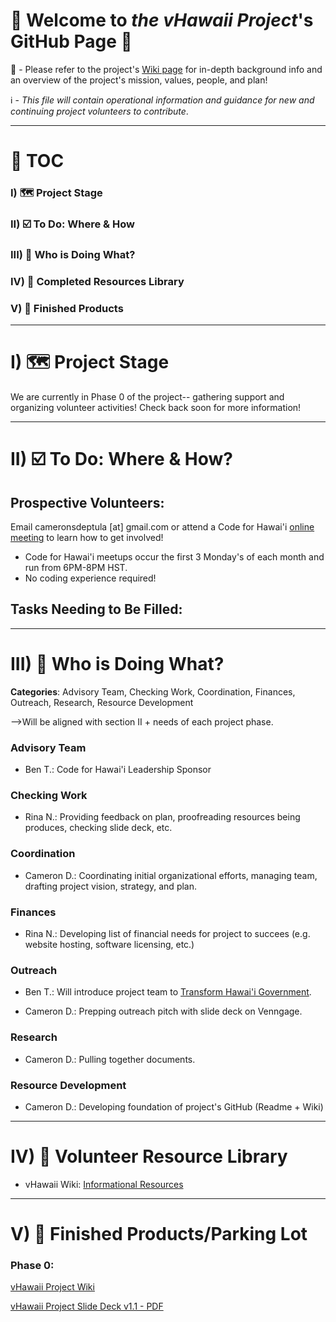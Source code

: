 # 🤙 Welcome to *the vHawaii Project*'s GitHub Page 🌺

👀 - Please refer to the project's [Wiki page](https://github.com/CodeforHawaii/discovery_vHawaiiProject_Pol.is/wiki) for in-depth background info and an overview of the project's mission, values, people, and plan!

ℹ️ - *This file will contain operational information and guidance for new and continuing project volunteers to contribute*. 

***

# 📌 TOC

### I) 🗺️ Project Stage

### II) ☑️ To Do: Where & How

### III) 📔 Who is Doing What?

### IV) 🧰 Completed Resources Library

### V) 🏁 Finished Products

***

# I) 🗺️ Project Stage

We are currently in Phase 0 of the project-- gathering support and organizing volunteer activities! Check back soon for more information!

***

# II) ☑️ To Do: Where & How?

## **Prospective Volunteers**: 

Email cameronsdeptula [at] gmail.com or attend a Code for Hawai'i [online meeting](https://www.meetup.com/Code-for-Hawaii/) to learn how to get involved! 
* Code for Hawai'i meetups occur the first 3 Monday's of each month and run from 6PM-8PM HST. 
* No coding experience required!

## Tasks Needing to Be Filled:

***

# III) 📔 Who is Doing What?

**Categories**: Advisory Team, Checking Work, Coordination, Finances, Outreach, Research, Resource Development

-->Will be aligned with section II + needs of each project phase.

### **Advisory Team**

* Ben T.: Code for Hawai'i Leadership Sponsor

### **Checking Work**

* Rina N.: Providing feedback on plan, proofreading resources being produces, checking slide deck, etc.

### **Coordination**

* Cameron D.: Coordinating initial organizational efforts, managing team, drafting project vision, strategy, and plan. 

### **Finances**

* Rina N.: Developing list of financial needs for project to succees (e.g. website hosting, software licensing, etc.)

### **Outreach** 

* Ben T.: Will introduce project team to [Transform Hawai'i Government](https://www.transformhawaiigov.org/). 

* Cameron D.: Prepping outreach pitch with slide deck on Venngage.

### **Research**

* Cameron D.: Pulling together documents.

### **Resource Development**

* Cameron D.: Developing foundation of project's GitHub (Readme + Wiki)

***

# IV) 🧰 Volunteer Resource Library

* vHawaii Wiki: [Informational Resources](https://github.com/CodeforHawaii/discovery_vHawaiiProject_Pol.is/wiki/Information-Resources)

***

# V) 🏁 Finished Products/Parking Lot

### Phase 0:

[vHawaii Project Wiki](https://github.com/CodeforHawaii/discovery_vHawaiiProject_Pol.is/wiki) 

[vHawaii Project Slide Deck v1.1 - PDF](https://drive.google.com/file/d/1Jb1lZKnHYh3CeCvugw4fcMUMXhkC4nC0/view?usp=sharing) 
